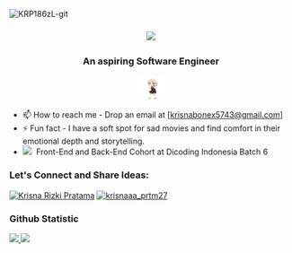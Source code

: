 <p align="left"> <img src="https://komarev.com/ghpvc/?username=krp186zl&label=Profile%20views&color=0e75b6&style=flat" alt="KRP186zL-git" /> </p>
<h3 align="center">  
  <img src="https://readme-typing-svg.herokuapp.com/?font=Righteous&size=35&color=F7F7F7&center=true&vCenter=true&width=500&height=70&duration=4000&lines=Hi+There!+👋;+I'm+Krisna+Rizki+Pratama!;" /> 
  </h3>
<div align="center">
  <h3>An aspiring Software Engineer</h3>
  <img src="./assets/shigure-ui-dance.gif" width="55">
</div>

- 📫 How to reach me - Drop an email at [krisnabonex5743@gmail.com] 
- ⚡ Fun fact -  I have a soft spot for sad movies and find comfort in their emotional depth and storytelling.
- <a href="https://www.dicoding.com/" target="_blank"><img height="15em" src="https://cdn.discordapp.com/icons/1198836432308019242/d31e0f986f728b3bd26a30974cdc25d4.webp?size=96"/><a/>&nbsp;&nbsp;Front-End and Back-End Cohort at Dicoding Indonesia Batch 6

<h3 align="left">Let's Connect and Share Ideas:</h3>
<p align="left">
<a href="https://www.linkedin.com/in/krisnaaa-prtm27/" target="blank"><img align="center" src="https://raw.githubusercontent.com/rahuldkjain/github-profile-readme-generator/master/src/images/icons/Social/linked-in-alt.svg" alt="Krisna Rizki Pratama" height="30" width="40" /></a>
<a href="https://instagram.com/krisnaaa_prtm27" target="blank"><img align="center" src="https://raw.githubusercontent.com/rahuldkjain/github-profile-readme-generator/master/src/images/icons/Social/instagram.svg" alt="krisnaaa_prtm27" height="30" width="40" /></a>
</p>


### Github Statistic
<p align="left">
<a href="https://github.com/krp186zl">
  <img height="180em" src="https://github-readme-stats-eight-theta.vercel.app/api?username=krp186zl&show_icons=true&theme=radical&include_all_commits=true&count_private=true"/>
  <img height="180em" src="https://github-readme-stats-eight-theta.vercel.app/api/top-langs/?username=krp186zl&layout=compact&langs_count=8&theme=radical"/>
</a>
</p>
